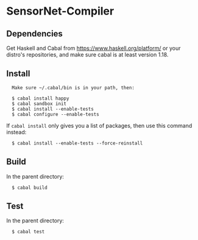 SensorNet-Compiler
==================

Dependencies
------------

Get Haskell and Cabal from https://www.haskell.org/platform/ or your distro's 
repositories, and make sure cabal is at least version 1.18.

Install
-------

      Make sure ~/.cabal/bin is in your path, then: 
      
      $ cabal install happy
      $ cabal sandbox init
      $ cabal install --enable-tests
      $ cabal configure --enable-tests

If `cabal install` only gives you a list of packages, then use this command
instead:

      $ cabal install --enable-tests --force-reinstall

Build 
-----

In the parent directory:

      $ cabal build

Test
----

In the parent directory:

      $ cabal test
